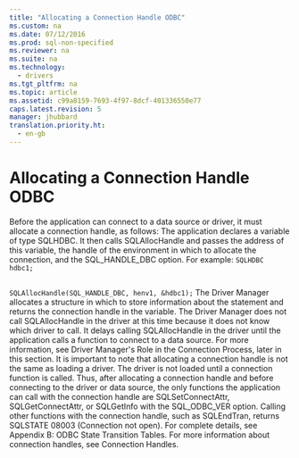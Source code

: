 ```yaml
---
title: "Allocating a Connection Handle ODBC"
ms.custom: na
ms.date: 07/12/2016
ms.prod: sql-non-specified
ms.reviewer: na
ms.suite: na
ms.technology: 
  - drivers
ms.tgt_pltfrm: na
ms.topic: article
ms.assetid: c99a8159-7693-4f97-8dcf-401336550e77
caps.latest.revision: 5
manager: jhubbard
translation.priority.ht: 
  - en-gb
---
```

# Allocating a Connection Handle ODBC
<?xml version="1.0" encoding="utf-8"?>
<developerReferenceWithoutSyntaxDocument xmlns="http://ddue.schemas.microsoft.com/authoring/2003/5" xmlns:xlink="http://www.w3.org/1999/xlink" xmlns:xsi="http://www.w3.org/2001/XMLSchema-instance" xsi:schemaLocation="http://ddue.schemas.microsoft.com/authoring/2003/5 http://dduestorage.blob.core.windows.net/ddueschema/developer.xsd">
  <introduction>
    <para>Before the application can connect to a data source or driver, it must allocate a connection handle, as follows:  </para>
    <list class="ordered">
      <listItem>
        <para>The application declares a variable of type SQLHDBC. It then calls <legacyBold>SQLAllocHandle</legacyBold> and passes the address of this variable, the handle of the environment in which to allocate the connection, and the SQL_HANDLE_DBC option. For example: </para>
        <code>SQLHDBC hdbc1;

SQLAllocHandle(SQL_HANDLE_DBC, henv1, &amp;hdbc1);</code>
      </listItem>
      <listItem>
        <para>The Driver Manager allocates a structure in which to store information about the statement and returns the connection handle in the variable.</para>
      </listItem>
    </list>
    <para>The Driver Manager does not call <legacyBold>SQLAllocHandle</legacyBold> in the driver at this time because it does not know which driver to call. It delays calling <legacyBold>SQLAllocHandle</legacyBold> in the driver until the application calls a function to connect to a data source. For more information, see <legacyLink xlink:href="77c05630-5a8b-467d-b80e-c705dc06d601">Driver Manager's Role in the Connection Process</legacyLink>, later in this section.</para>
    <para>It is important to note that allocating a connection handle is not the same as loading a driver. The driver is not loaded until a connection function is called. Thus, after allocating a connection handle and before connecting to the driver or data source, the only functions the application can call with the connection handle are <legacyBold>SQLSetConnectAttr</legacyBold>, <legacyBold>SQLGetConnectAttr</legacyBold>, or <legacyBold>SQLGetInfo</legacyBold> with the SQL_ODBC_VER option. Calling other functions with the connection handle, such as <legacyBold>SQLEndTran</legacyBold>, returns SQLSTATE 08003 (Connection not open). For complete details, see <legacyLink xlink:href="15088dbe-896f-4296-b397-02bb3d0ac0fb">Appendix B: ODBC State Transition Tables</legacyLink>.</para>
    <para>For more information about connection handles, see <legacyLink xlink:href="12222653-f04d-46d6-bdee-61348f5d550f">Connection Handles</legacyLink>.</para>
  </introduction>
  <relatedTopics />
</developerReferenceWithoutSyntaxDocument>